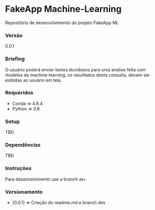 # FakeApp Machine-Learning
Repositório de desenvolvimento do projeto FakeApp ML

### Versão
0.0.1

### Briefing
O usuário poderá enviar textos duvidosos para uma analise feita com modelos de machine learning, os resultados desta consulta, devem ser exibidas ao usuário em tela.

### Requeridos
- Conda => 4.8.4
- Python => 3.8

### Setup
TBD

### Dependências
TBD

### Instruções
Para desenvolvimento use a branch `dev`

### Versionamento
- [0.0.1] => Criação do readme.md e branch dev
